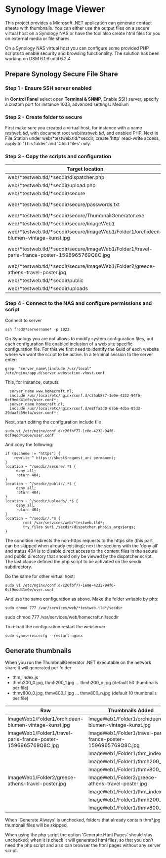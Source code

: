 # Synology Image Viewer

This project provides a Microsoft .NET application can generate contact sheets with thumbnails. You can either use the output files on a secure virtual host on a Synology NAS or have the tool also create html files for you on external media or file shares.

On a Synology NAS virtual host you can configure some provided PHP scripts to enable security and browsing functionality. The solution has been working on DSM 6.1.6 until 6.2.4

## Prepare Synology Secure File Share

### Step 1 - Ensure SSH server enabled

In **Control Panel** select open **Terminal &amp; SNMP**, Enable SSH server, specify a custom port for instance 1033, advanced settings: Medium

### Step 2 - Create folder to secure

First make sure you created a virtual host, for instance with a name *testweb.tld*, with document root web/*testweb.tld*, and enabled PHP. 
Next in File Station under web/*testweb.tld/*secdir, create 'http' read-write access, apply to 'This folder' and 'Child files' only.

### Step 3 - Copy the scripts and configuration

|Target location|Source Script|
|--------|------|
| web/*testweb.tld/*secdir/dispatcher.php | [dispatcher.php](ImageContainerWeb/dispatcher.php) |
| web/*testweb.tld/*secdir/upload.php | [upload.php](ImageContainerWeb/upload.php) |
| web/*testweb.tld/*secdir/secure |  |
| web/*testweb.tld/*secdir/secure/passwords.txt | [secure/passwords.txt](ImageContainerWeb/secure/passwords.txt) make sure the file doesn't get a BOM |
| web/*testweb.tld/*secdir/secure/ThumbnailGenerator.exe | [secure/ThumbnailGenerator.exe](ImageContainerWeb/secure/ThumbnailGenerator.exe) |
| web/*testweb.tld/*secdir/secure/ImageWeb1 |  |
| web/*testweb.tld/*secdir/secure/ImageWeb1/Folder1/orchideen-blumen-vintage-kunst.jpg |  [secure/ImageWeb1/Folder1/orchideen-blumen-vintage-kunst.jpg](ImageContainerWeb/secure/ImageWeb1/Folder1/orchideen-blumen-vintage-kunst.jpg) | |
| web/*testweb.tld/*secdir/secure/ImageWeb1/Folder1/travel-paris-france-poster-1596965769Q8C.jpg |  [secure/ImageWeb1/Folder1/travel-paris-france-poster-1596965769Q8C.jpg](ImageContainerWeb/secure/ImageWeb1/Folder1/travel-paris-france-poster-1596965769Q8C.jpg) | |
| web/*testweb.tld/*secdir/secure/ImageWeb1/Folder2/greece-athens-travel-poster.jpg |  [secure/ImageWeb1/Folder2/greece-athens-travel-poster.jpg](ImageContainerWeb/secure/ImageWeb1/Folder2/greece-athens-travel-poster.jpg) | |
| web/*testweb.tld/*secdir/public |  |
| web/*testweb.tld/*secdir/uploads |  |



### Step 4 - Connect to the NAS and configure permissions and script

Connect to server
```
ssh fred@*servername* -p 1023
```

On Synology you are not allows to modify system configuration files, but each configuration file enabled inclusion of a web site specific configuration file.
For this we first need to identify the Guid of each website where we want the script to be active. In a terminal session to the server enter:

```
grep  "server_name\|include /usr/local" /etc/nginx/app.d/server.webstation-vhost.conf
```

This, for instance, outputs:
```
  server_name www.homecraft.nl;
  include /usr/local/etc/nginx/conf.d/c26ab877-1e0e-4232-94f6-0cf9edd41e6e/user.conf*;        
  server_name homecraft.nl;
  include /usr/local/etc/nginx/conf.d/e8ffa3d0-67b6-4dba-85d3-29daafc59efa/user.conf*;        
```

Next, start editing the configuration include file

```
sudo vi /etc/nginx/conf.d/c26fbf77-1e0e-4232-94f6-0cf9edd41e6e/user.conf
```

And copy the following:
```
if ($scheme != "https") {
    rewrite ^ https://$host$request_uri permanent;
}
location ~ ^/secdir/secure/.*$ {
     deny all;
     return 404;
}
location ~ ^/secdir/public/.*$ {
     deny all;
     return 404;
}
location ~ ^/secdir/uploads/.*$ {
     deny all;
     return 404;
}
location ~ ^/secdir/.*$ {
        root /var/services/web/*testweb.tld*;
        try_files $uri /secdir/dispatcher.php$is_args$args;
}
```
The condition redirects the non-https requests to the https site (this part can be skipped when already existing); next the sections with the 'deny all' and status 404 is to disable direct access to the content files in the secure and public directory that should only be viewed by the dispatcher script.
The last clause defined the php script to be activated on the secdir subdirectory.

Do the same for other virtual host:
```
sudo vi /etc/nginx/conf.d/c26fbf77-1e0e-4232-94f6-0cf9edd41e6e/user.conf
```
And use the same configuration as above.
Make the folder writable by php:

```
sudo chmod 777 /var/services/web/*testweb.tld*/secdir
```
sudo chmod 777 /var/services/web/homecraft.nl/secdir

To reload the configuration restart the webserver:
```
sudo synoservicecfg --restart nginx
```

## Generate thumbnails

When you run the ThumbnailGenerator .NET executable on the network share it will generated per folder
* thm_index.js
* thmh200_0.jpg, thmh200_1.jpg ... thmh200_n.jpg (default 50 thumbnails per file)
* thmv800_0.jpg, thmv800_1.jpg ... thmv800_n.jpg (default 10 thumbnails per file)

| Raw | Thumbnails Added |
|-----|------------------|
|ImageWeb1/Folder1/orchideen-blumen-vintage-kunst.jpg | ImageWeb1/Folder1/orchideen-blumen-vintage-kunst.jpg|
|ImageWeb1/Folder1/travel-paris-france-poster-1596965769Q8C.jpg|ImageWeb1/Folder1/travel-paris-france-poster-1596965769Q8C.jpg|
||ImageWeb1/Folder1/thm_index.js|
||ImageWeb1/Folder1/thmh200_0.jpg|
||ImageWeb1/Folder1/thmv800_0.jpg|
|ImageWeb1/Folder2/greece-athens-travel-poster.jpg|ImageWeb1/Folder2/greece-athens-travel-poster.jpg|
||ImageWeb1/Folder1/thm_index.js|
||ImageWeb1/Folder1/thmh200_0.jpg|
||ImageWeb1/Folder1/thmv800_0.jpg|


When 'Generate Always' is unchecked, folders that already contain thm*.jpg thumbnail files will be skipped.

When using the php script the option 'Generate Html Pages' should stay unchecked; when it is check it will generated html files, so that you don't need the php script and also can browser the html pages without any server script.